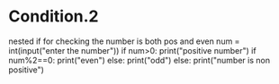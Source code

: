 # Condition.2
nested if for checking the number is both pos and even
num = int(input("enter the number"))
if num>0:
    print("positive number")
    if num%2==0:
        print("even")
    else:
        print("odd")
else:
    print("number is non positive")
